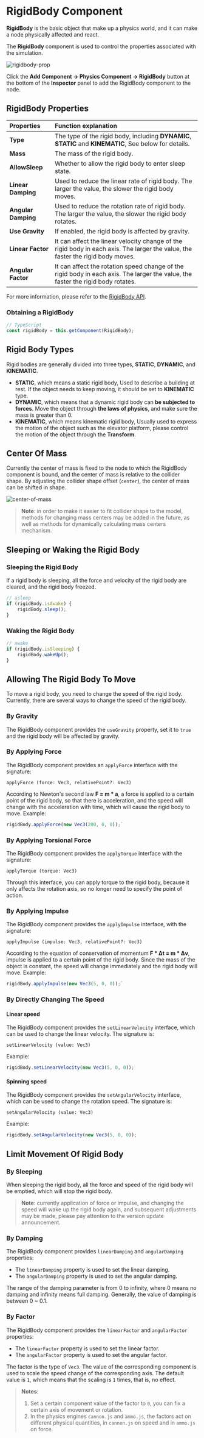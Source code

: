 # RigidBody Component

**RigidBody** is the basic object that make up a physics world, and it can make a node physically affected and react.

The **RigidBody** component is used to control the properties associated with the simulation.

![rigidbody-prop](img/rigidbody-prop.png)

Click the **Add Component -> Physics Component -> RigidBody** button at the bottom of the **Inspector** panel to add the RigidBody component to the node.

## RigidBody Properties

| Properties      | Function explanation |
| :-------------- | :------------------- |
| **Type**            | The type of the rigid body, including **DYNAMIC**, **STATIC** and **KINEMATIC**, See below for details.
| **Mass**            | The mass of the rigid body.                     |
| **AllowSleep**      | Whether to allow the rigid body to enter sleep state.   |
| **Linear Damping**  | Used to reduce the linear rate of rigid body. The larger the value, the slower the rigid body moves. |
| **Angular Damping** | Used to reduce the rotation rate of rigid body. The larger the value, the slower the rigid body rotates. |
| **Use Gravity**     | If enabled, the rigid body is affected by gravity.     |
| **Linear Factor**   | It can affect the linear velocity change of the rigid body in each axis. The larger the value, the faster the rigid body moves. |
| **Angular Factor**  | It can affect the rotation speed change of the rigid body in each axis. The larger the value, the faster the rigid body rotates. |

For more information, please refer to the [RigidBody API](https://docs.cocos.com/creator/3.0/api/en/classes/physics.rigidbody.html).

### Obtaining a RigidBody

```ts
// TypeScript
const rigidBody = this.getComponent(RigidBody);
```

## Rigid Body Types

Rigid bodies are generally divided into three types, **STATIC**, **DYNAMIC**, and **KINEMATIC**.

- **STATIC**, which means a static rigid body, Used to describe a building at rest. If the object needs to keep moving, it should be set to __KINEMATIC__ type.
- **DYNAMIC**, which means that a dynamic rigid body can **be subjected to forces**. Move the object through **the laws of physics**, and make sure the mass is greater than 0.
- **KINEMATIC**, which means kinematic rigid body, Usually used to express the motion of the object such as the elevator platform, please control the motion of the object through the __Transform__.

## Center Of Mass

Currently the center of mass is fixed to the node to which the RigidBody component is bound, and the center of mass is relative to the collider shape. By adjusting the collider shape offset (`center`), the center of mass can be shifted in shape.

![center-of-mass](img/center-of-mass.jpg)

> **Note**: in order to make it easier to fit collider shape to the model, methods for changing mass centers may be added in the future, as well as methods for dynamically calculating mass centers mechanism.

## Sleeping or Waking the Rigid Body

### Sleeping the Rigid Body

If a rigid body is sleeping, all the force and velocity of the rigid body are cleared, and the rigid body freezed.

```ts
// asleep
if (rigidBody.isAwake) {
    rigidBody.sleep();
}
```

### Waking the Rigid Body

```ts
// awake
if (rigidBody.isSleeping) {
    rigidBody.wakeUp();
}
```

## Allowing The Rigid Body To Move

To move a rigid body, you need to change the speed of the rigid body. Currently, there are several ways to change the speed of the rigid body.

### By Gravity

The RigidBody component provides the `useGravity` property, set it to `true` and the rigid body will be affected by gravity.

### By Applying Force

The RigidBody component provides an `applyForce` interface with the signature:

`applyForce (force: Vec3, relativePoint?: Vec3)`

According to Newton's second law **F = m * a**, a force is applied to a certain point of the rigid body, so that there is acceleration, and the speed will change with the acceleration with time, which will cause the rigid body to move. Example:

```ts
rigidBody.applyForce(new Vec3(200, 0, 0));`
```

### By Applying Torsional Force

The RigidBody component provides the `applyTorque` interface with the signature:

`applyTorque (torque: Vec3)`

Through this interface, you can apply torque to the rigid body, because it only affects the rotation axis, so no longer need to specify the point of action.

### By Applying Impulse

The RigidBody component provides the `applyImpulse` interface, with the signature:

`applyImpulse (impulse: Vec3, relativePoint?: Vec3)`

According to the equation of conservation of momentum **F * Δt = m * Δv**, impulse is applied to a certain point of the rigid body. Since the mass of the object is constant, the speed will change immediately and the rigid body will move. Example:

```ts
rigidBody.applyImpulse(new Vec3(5, 0, 0));`
```

### By Directly Changing The Speed

#### Linear speed

The RigidBody component provides the `setLinearVelocity` interface, which can be used to change the linear velocity. The signature is:

`setLinearVelocity (value: Vec3)`

Example:

```ts
rigidBody.setLinearVelocity(new Vec3(5, 0, 0));
```

#### Spinning speed

The RigidBody component provides the `setAngularVelocity` interface, which can be used to change the rotation speed. The signature is:

`setAngularVelocity (value: Vec3)`

Example:

```ts
rigidBody.setAngularVelocity(new Vec3(5, 0, 0));
```

## Limit Movement Of Rigid Body

### By Sleeping

When sleeping the rigid body, all the force and speed of the rigid body will be emptied, which will stop the rigid body.

> **Note**: currently application of force or impulse, and changing the speed will wake up the rigid body again, and subsequent adjustments may be made, please pay attention to the version update announcement.

### By Damping

The RigidBody component provides `linearDamping` and `angularDamping` properties:

- The `linearDamping` property is used to set the linear damping.
- The `angularDamping` property is used to set the angular damping.

The range of the damping parameter is from 0 to infinity, where 0 means no damping and infinity means full damping. Generally, the value of damping is between 0 ~ 0.1.

### By Factor

The RigidBody component provides the `linearFactor` and `angularFactor` properties:

- The `linearFactor` property is used to set the linear factor.
- The `angularFactor` property is used to set the angular factor.

The factor is the type of `Vec3`. The value of the corresponding component is used to scale the speed change of the corresponding axis. The default value is `1`, which means that the scaling is `1` times, that is, no effect.

> **Notes**:
> 1. Set a certain component value of the factor to `0`, you can fix a certain axis of movement or rotation.
> 2. In the physics engines `cannon.js` and `ammo.js`, the factors act on different physical quantities, in `cannon.js` on speed and in `ammo.js` on force.
